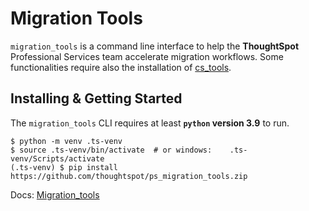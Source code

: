 # Migration Tools

`migration_tools` is a command line interface to help the __ThoughtSpot__ Professional Services team accelerate
migration workflows. Some functionalities require also the installation of [cs_tools](https://thoughtspot.github.io/cs_tools/).


## Installing & Getting Started

The `migration_tools` CLI requires at least __`python` version 3.9__ to run.

```shell
$ python -m venv .ts-venv
$ source .ts-venv/bin/activate  # or windows:    .ts-venv/Scripts/activate 
(.ts-venv) $ pip install https://github.com/thoughtspot/ps_migration_tools.zip
```
Docs: [Migration_tools](https://thoughtspot.github.io/ps_migration_tools/)
